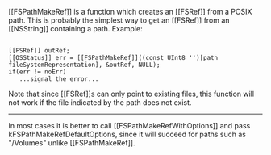 [[FSPathMakeRef]] is a function which creates an [[FSRef]] from a POSIX path. This is probably the simplest way to get an [[FSRef]] from an [[NSString]] containing a path. Example:

<code>
[[FSRef]] outRef;
[[OSStatus]] err = [[FSPathMakeRef]]((const UInt8 '')[path fileSystemRepresentation], &outRef, NULL);
if(err != noErr)
   ...signal the error...
</code>

Note that since [[FSRef]]<nowiki/>s can only point to existing files, this function will not work if the file indicated by the path does not exist.

----

In most cases it is better to call [[FSPathMakeRefWithOptions]] and pass kFSPathMakeRefDefaultOptions, since it will succeed for paths such as "/Volumes" unlike [[FSPathMakeRef]].